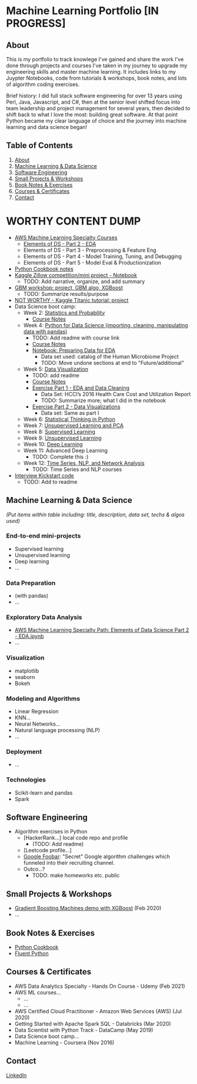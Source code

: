 # Machine Learning Portfolio [IN PROGRESS]

## About
This is my portfolio to track knowlege I've gained and share the work I've done through projects and courses I've taken in my journey to upgrade my engineering skills and master machine learning.  It includes links to my Juypter Notebooks, code from tutorials & workshops, book notes, and lots of algorithm coding exercises.

Brief history: I did full stack software engineering for over 13 years using Perl, Java, Javascript, and C#, then at the senior level shifted focus into team leadership and project management for several years, then decided to shift back to what I love the most: building great software.  At that point Python became my clear language of choice and the journey into machine learning and data science began!

## Table of Contents
1. [About](#about)
1. [Machine Learning & Data Science](#machine-learning--data-science)
1. [Software Engineering](#software-engineering)
1. [Small Projects & Workshops](#small-projects--workshops)
1. [Book Notes & Exercises](#book-notes--exercises)
1. [Courses & Certificates](#courses--certificates)
1. [Contact](#contact)

# WORTHY CONTENT DUMP
- [AWS Machine Learning Specialty Courses](https://github.com/tylerbittner/learning/tree/master/AWS%20Machine%20Learning%20Specialty%20Path)
  - [Elements of DS - Part 2 - EDA](https://github.com/tylerbittner/learning/blob/master/AWS%20Machine%20Learning%20Specialty%20Path/Elements%20of%20DS%20-%20Part%202%20-%20EDA.ipynb)
  - Elements of DS - Part 3 - Preprocessing & Feature Eng
  - Elements of DS - Part 4 - Model Training, Tuning, and Debugging
  - Elements of DS - Part 5 - Model Eval & Productionization
- [Python Cookbook notes](https://github.com/tylerbittner/learning/tree/master/Book:%20Python%20Cookbook)
- [Kaggle Zillow competition/mini project - Notebook](https://github.com/tylerbittner/bizzestimate/blob/master/Bizzestimate%20Analysis%20%26%20Predictions%20-%20Round%201.ipynb)
  - TODO: Add narrative, organize, and add summary
- [GBM workshop: project, GBM algo, XGBoost](https://github.com/tylerbittner/learning/tree/master/GBM_workshop)
  - TODO: Summarize results/purpose
- [NOT WORTHY - Kaggle Titanic tutorial: project](https://github.com/tylerbittner/learning/tree/master/Kaggle%20Titanic%20Tutorial)
- Data Science boot camp:
  - Week 2: [Statistics and Probability](https://github.com/tylerbittner/datascience-bootcamp/tree/master/week-2)
    - [Course Notes](https://github.com/tylerbittner/datascience-bootcamp/blob/master/week-2/Notes%20-%20Week%202%20-%20Statistics%20and%20Probability.ipynb)
  - Week 4: [Python for Data Science (importing, cleaning, manipulating data with pandas)](https://github.com/tylerbittner/datascience-bootcamp/tree/master/week-4)
    - TODO: Add readme with course link
    - [Course Notes](https://github.com/tylerbittner/datascience-bootcamp/blob/master/week-4/Notes%20-%20Week%204%20-%20Intro%20to%20Python%20for%20Data%20Science%20(DataCamp.com).ipynb)
    - [Notebook: Preparing Data for EDA](https://github.com/tylerbittner/datascience-bootcamp/blob/master/week-4/Preparing%20Data%20for%20Exploratory%20Data%20Analysis.ipynb)
        - Data set used: catalog of the Human Microbiome Project
        - TODO: Move undone sections at end to "Future/additional"
  - Week 5: [Data Visualization](https://github.com/tylerbittner/datascience-bootcamp/tree/master/week-5)
    - TODO: add readme
    - [Course Notes](https://github.com/tylerbittner/datascience-bootcamp/blob/master/week-5/Notes%20-%20Week%205%20-%20Data%20Visualization.ipynb)
    - [Exercise Part 1 - EDA and Data Cleaning](https://github.com/tylerbittner/datascience-bootcamp/blob/master/week-5/Exercise%20Part%201%20-%20EDA%20and%20Data%20Cleaning.ipynb)
      - Data Set: HCCI’s 2016 Health Care Cost and Utilization Report
      - TODO: Summarize more; what I did in the notebook
    - [Exercise Part 2 - Data Visualizations](https://github.com/tylerbittner/datascience-bootcamp/blob/master/week-5/Exercise%20Part%202%20-%20Data%20Visualizations.ipynb)
      - Data set: Same as part I
  - Week 6: [Statistical Thinking in Python](https://github.com/tylerbittner/datascience-bootcamp/tree/master/week-6) 
  - Week 7: [Unsupervised Learning and PCA](https://github.com/tylerbittner/datascience-bootcamp/tree/master/week-7)
  - Week 8: [Supervised Learning](https://github.com/tylerbittner/datascience-bootcamp/tree/master/week-8)
  - Week 9: [Unsupervised Learning](https://github.com/tylerbittner/datascience-bootcamp/tree/master/week-9)
  - Week 10: [Deep Learning](https://github.com/tylerbittner/datascience-bootcamp/tree/master/week-10)
  - Week 11: Advanced Deep Learning
    - TODO: Complete this :)
  - Week 12: [Time Series, NLP, and Network Analysis](https://github.com/tylerbittner/datascience-bootcamp/tree/master/week-12)
    - TODO: Time Series and NLP courses
- [Interview Kickstart code](https://github.com/tylerbittner/interviewkickstart) 
  - TODO: Add to readme

## Machine Learning & Data Science
*(Put items within table including: title, description, data set, techs & algos used)*

### End-to-end mini-projects
- Supervised learning
- Unsupervised learning
- Deep learning
- ...
### Data Preparation
- (with pandas)
- ...
### Exploratory Data Analysis
- [AWS Machine Learning Specialty Path: Elements of Data Science Part 2 - EDA.ipynb](./AWS%20Machine%20Learning%20Specialty%20Path/Elements%20of%20DS%20-%20Part%202%20-%20EDA.ipynb)
- ...
### Visualization
- matplotlib
- seaborn
- Bokeh
### Modeling and Algorithms
- Linear Regression
- KNN...
- Neural Networks...
- Natural language processing (NLP)
- ...
### Deployment
- ...

### Technologies
- Scikit-learn and pandas
- Spark


## Software Engineering
- Algorithm exercises in Python
  - [HackerRank...] local code repo and profile
    - (TODO: Add readme)
  - [Leetcode profile...]
  - [Google Foobar](./Google%20Foobar/): "Secret" Google algorithm challenges which funneled into their recruiting channel.
  - Outco...?
    - TODO: make homeworks etc. public

## Small Projects & Workshops
- [Gradient Boosting Machines demo with XGBoost](GBM_workshop/readme.md) (Feb 2020)
- ...

## Book Notes & Exercises
- [Python Cookbook](./Book:%20Python%20Cookbook)
- [Fluent Python](./Book:%20Fluent%20Python)

## Courses & Certificates
- AWS Data Analytics Specialty - Hands On Course - Udemy (Feb 2021)
- AWS ML courses...
  - ...
  - ...
- AWS Certified Cloud Practitioner - Amazon Web Services (AWS) (Jul 2020)
- Getting Started with Apache Spark SQL - Databricks (Mar 2020)
- Data Scientist with Python Track - DataCamp (May 2019)
- Data Science boot camp...
- Machine Learning - Coursera (Nov 2016)

## Contact
[LinkedIn](https://www.linkedin.com/in/tylerbittner/)

